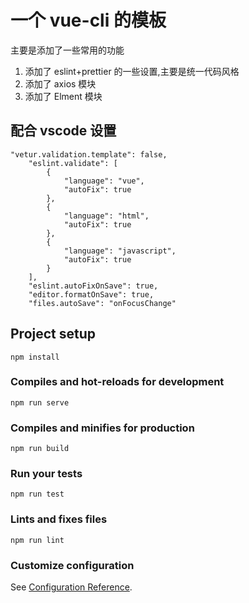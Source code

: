 # 一个 vue-cli 的模板

主要是添加了一些常用的功能

1. 添加了 eslint+prettier 的一些设置,主要是统一代码风格
2. 添加了 axios 模块
3. 添加了 Elment 模块

## 配合 vscode 设置

```
"vetur.validation.template": false,
    "eslint.validate": [
        {
            "language": "vue",
            "autoFix": true
        },
        {
            "language": "html",
            "autoFix": true
        },
        {
            "language": "javascript",
            "autoFix": true
        }
    ],
    "eslint.autoFixOnSave": true,
    "editor.formatOnSave": true,
    "files.autoSave": "onFocusChange"
```

## Project setup

```
npm install
```

### Compiles and hot-reloads for development

```
npm run serve
```

### Compiles and minifies for production

```
npm run build
```

### Run your tests

```
npm run test
```

### Lints and fixes files

```
npm run lint
```

### Customize configuration

See [Configuration Reference](https://cli.vuejs.org/config/).
